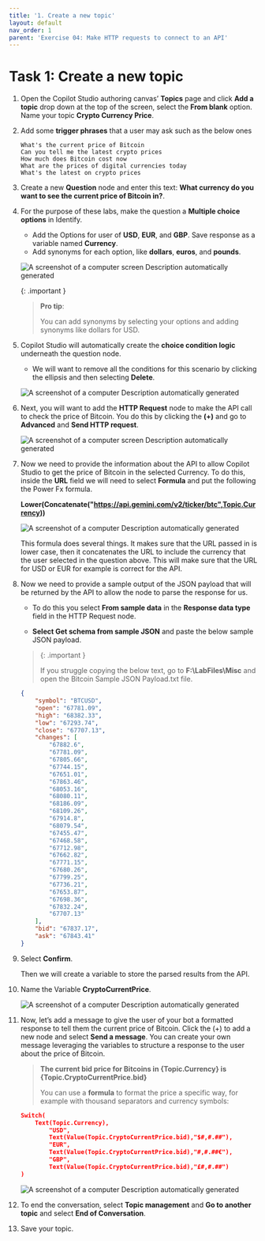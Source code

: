 ```yaml
---
title: '1. Create a new topic'
layout: default
nav_order: 1
parent: 'Exercise 04: Make HTTP requests to connect to an API'
---
```


# Task 1: Create a new topic

1. Open the Copilot Studio authoring canvas’ **Topics** page and click **Add a topic** drop down at the top of the screen, select the **From blank** option. Name your topic **Crypto Currency Price**.

1. Add some **trigger phrases** that a user may ask such as the below ones

	```
	What's the current price of Bitcoin
	Can you tell me the latest crypto prices
	How much does Bitcoin cost now
	What are the prices of digital currencies today
	What's the latest on crypto prices
	```

1. Create a new **Question** node and enter this text: **What currency do you want to see the current price of Bitcoin in?**.

1. For the purpose of these labs, make the question a **Multiple choice options** in Identify.

	  - Add the Options for user of **USD**, **EUR**, and **GBP**. Save response as a variable named **Currency**.
	  - Add synonyms for each option, like **dollars**, **euros**, and **pounds**.

	![A screenshot of a computer screen Description automatically generated](../../media/425377d223dc2909cd6aa372e2a42434.png)

	{: .important }
	> **Pro tip**:
    >
    > You can add synonyms by selecting your options and adding synonyms like dollars for USD.

1. Copilot Studio will automatically create the **choice condition logic** underneath the question node.

	  - We will want to remove all the conditions for this scenario by clicking the ellipsis and then selecting **Delete**.


	![A screenshot of a computer Description automatically generated](../../media/1a768a01650602f0f71a4ab6af1cc526.png)

1. Next, you will want to add the **HTTP Request** node to make the API call to check the price of Bitcoin. You do this by clicking the **(+)** and go to **Advanced** and **Send HTTP request**.

	![A screenshot of a computer screen Description automatically generated](../../media/71cc039e3d52dde4a47a7dac58c47e72.png)

1. Now we need to provide the information about the API to allow Copilot Studio to get the price of Bitcoin in the selected Currency. To do this, inside the **URL** field we will need to select **Formula** and put the following the Power Fx formula.

	**Lower(Concatenate("https://api.gemini.com/v2/ticker/btc",Topic.Currency))**

    ![A screenshot of a computer Description automatically generated](../../media/10fc09ec0915156b7683aafbbb01106f.png)

	This formula does several things. It makes sure that the URL passed in is lower case, then it concatenates the URL to include the currency that the user selected in the question above. This will make sure that the URL for USD or EUR for example is correct for the API.

1.	Now we need to provide a sample output of the JSON payload that will be returned by the API to allow the node to parse the response for us.

	- To do this you select **From sample data** in the **Response data type** field in the HTTP Request node.

	- **Select Get schema from sample JSON** and paste the below sample JSON payload.

    >{: .important }
    >
    >If you struggle copying the below text, go to **F:\LabFiles\Misc** and open the Bitcoin Sample JSON Payload.txt file.


	```json
	{
		"symbol": "BTCUSD",
		"open": "67781.09",
		"high": "68382.33",
		"low": "67293.74",
		"close": "67707.13",
		"changes": [
			"67882.6",
			"67781.09",
			"67805.66",
			"67744.15",
			"67651.01",
			"67863.46",
			"68053.16",
			"68080.11",
			"68186.09",
			"68109.26",
			"67914.8",
			"68079.54",
			"67455.47",
			"67468.58",
			"67712.98",
			"67662.82",
			"67771.15",
			"67680.26",
			"67799.25",
			"67736.21",
			"67653.87",
			"67698.36",
			"67832.24",
			"67707.13"
		],
		"bid": "67837.17",
		"ask": "67843.41"
	}
	```


1. Select **Confirm**.

	Then we will create a variable to store the parsed results from the API.

1. Name the Variable **CryptoCurrentPrice**.

	![A screenshot of a computer Description automatically generated](../../media/b70daa21fc7235f18186f5510bcf5beb.png)

1. Now, let’s add a message to give the user of your bot a formatted response to tell them the current price of Bitcoin. Click the (+) to add a new node and select **Send a message**. You can create your own message leveraging the variables to structure a response to the user about the price of Bitcoin.

	> **The current bid price for Bitcoins in {Topic.Currency} is {Topic.CryptoCurrentPrice.bid}**
	>
	> You can use a **formula** to format the price a specific way, for example with thousand separators and currency symbols:

	```json
	Switch(
		Text(Topic.Currency),
			"USD",
			Text(Value(Topic.CryptoCurrentPrice.bid),"$#,#.##"),
			"EUR",
			Text(Value(Topic.CryptoCurrentPrice.bid),"#,#.##€"),
			"GBP",
			Text(Value(Topic.CryptoCurrentPrice.bid),"£#,#.##")           
	)
	```

	![A screenshot of a computer Description automatically generated](../../media/34faeba2c25dcbeb068f1c0561c304a7.png)

1. To end the conversation, select **Topic management** and **Go to another topic** and select **End of Conversation**.

1. Save your topic.
